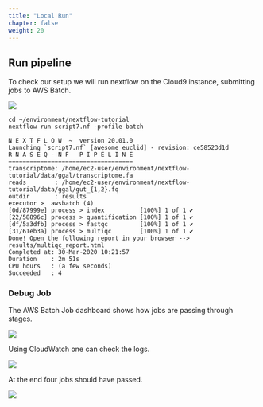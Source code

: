 ```yaml
---
title: "Local Run"
chapter: false
weight: 20
---
```



## Run pipeline 

To check our setup we will run nextflow on the Cloud9 instance, submitting jobs to AWS Batch.

![](/images/nextflow-on-aws-batch/nextflow202/nextflow-test-arch.png)


```
cd ~/environment/nextflow-tutorial
nextflow run script7.nf -profile batch
```

```
N E X T F L O W  ~  version 20.01.0
Launching `script7.nf` [awesome_euclid] - revision: ce58523d1d
R N A S E Q - N F   P I P E L I N E    
===================================
transcriptome: /home/ec2-user/environment/nextflow-tutorial/data/ggal/transcriptome.fa
reads        : /home/ec2-user/environment/nextflow-tutorial/data/ggal/gut_{1,2}.fq
outdir       : results
executor >  awsbatch (4)
[0d/87999e] process > index          [100%] 1 of 1 ✔
[22/58896c] process > quantification [100%] 1 of 1 ✔
[df/5a3dfb] process > fastqc         [100%] 1 of 1 ✔
[31/61eb3a] process > multiqc        [100%] 1 of 1 ✔
Done! Open the following report in your browser --> results/multiqc_report.html
Completed at: 30-Mar-2020 10:21:57
Duration    : 2m 51s
CPU hours   : (a few seconds)
Succeeded   : 4
```

### Debug Job 

The AWS Batch Job dashboard shows how jobs are passing through stages.

![](/images/nextflow-on-aws-batch/nextflow202/job_dash.png)

Using CloudWatch one can check the logs.

![](/images/nextflow-on-aws-batch/nextflow202/job_logs.png)

At the end four jobs should have passed.

![](/images/nextflow-on-aws-batch/nextflow202/job_dash_end.png)